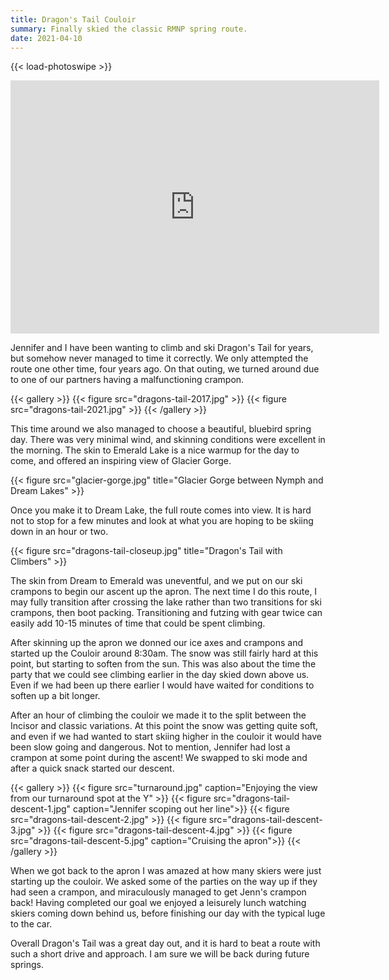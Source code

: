 ```yaml
---
title: Dragon's Tail Couloir
summary: Finally skied the classic RMNP spring route.
date: 2021-04-10
---
```


{{< load-photoswipe >}}

<iframe height='405' width='590' frameborder='0' allowtransparency='true' scrolling='no' src='https://www.strava.com/activities/5103722390/embed/6bc1397f85218ce30d056a56e1002971b2b7b022'></iframe>

Jennifer and I have been wanting to climb and ski Dragon's Tail for years, but
somehow never managed to time it correctly. We only attempted the route one
other time, four years ago. On that outing, we turned around due to one of our
partners having a malfunctioning crampon.

{{< gallery >}}
  {{< figure src="dragons-tail-2017.jpg" >}}
  {{< figure src="dragons-tail-2021.jpg" >}}
{{< /gallery >}}

This time around we also managed to choose a beautiful, bluebird spring day.
There was very minimal wind, and skinning conditions were excellent in the
morning. The skin to Emerald Lake is a nice warmup for the day to come, and
offered an inspiring view of Glacier Gorge.

{{< figure src="glacier-gorge.jpg" title="Glacier Gorge between Nymph and Dream Lakes" >}}

Once you make it to Dream Lake, the full route comes into view. It is hard not
to stop for a few minutes and look at what you are hoping to be skiing down in
an hour or two.

{{< figure src="dragons-tail-closeup.jpg" title="Dragon's Tail with Climbers" >}}

The skin from Dream to Emerald was uneventful, and we put on our ski crampons
to begin our ascent up the apron. The next time I do this route, I may fully
transition after crossing the lake rather than two transitions for ski crampons,
then boot packing. Transitioning and futzing with gear twice can easily add
10-15 minutes of time that could be spent climbing.

After skinning up the apron we donned our ice axes and crampons and started up
the Couloir around 8:30am. The snow was still fairly hard at this point, but
starting to soften from the sun. This was also about the time the party that we
could see climbing earlier in the day skied down above us. Even if we had been
up there earlier I would have waited for conditions to soften up a bit longer.

After an hour of climbing the couloir we made it to the split between the
Incisor and classic variations. At this point the snow was getting quite soft,
and even if we had wanted to start skiing higher in the couloir it would have
been slow going and dangerous. Not to mention, Jennifer had lost a crampon at
some point during the ascent! We swapped to ski mode and after a quick snack
started our descent.

{{< gallery >}}
{{< figure src="turnaround.jpg" caption="Enjoying the view from our turnaround spot at the Y" >}}
{{< figure src="dragons-tail-descent-1.jpg" caption="Jennifer scoping out her line">}}
{{< figure src="dragons-tail-descent-2.jpg" >}}
{{< figure src="dragons-tail-descent-3.jpg" >}}
{{< figure src="dragons-tail-descent-4.jpg" >}}
{{< figure src="dragons-tail-descent-5.jpg" caption="Cruising the apron">}}
{{< /gallery >}}

When we got back to the apron I was amazed at how many skiers were just starting
up the couloir. We asked some of the parties on the way up if they had seen a
crampon, and miraculously managed to get Jenn's crampon back! Having completed
our goal we enjoyed a leisurely lunch watching skiers coming down behind us,
before finishing our day with the typical luge to the car.

Overall Dragon's Tail was a great day out, and it is hard to beat a route with
such a short drive and approach. I am sure we will be back during future springs.
